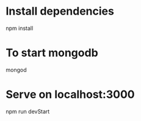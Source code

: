 # Install dependencies
npm install

# To start mongodb
mongod

# Serve on localhost:3000
npm run devStart
